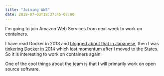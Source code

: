 ```yaml
---
title: "Joining AWS"
date: 2019-07-03T18:37:45-07:00
---
```

I'm going to join Amazon Web Services from next week to work on containers.

I have read Docker in 2013 and [blogged about that in Japanese](http://2013.8-p.info/japanese/06-22-docker.html), then I was [tinkering Docker in 2014](https://github.com/moby/moby/commits?author=kzys) which lost momentum after I moved to the States. So it is interesting to work on containers again!

One of the cool things about the team is that I will primarily work on open source software.
